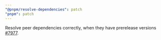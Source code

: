 ```yaml
---
"@pnpm/resolve-dependencies": patch
"pnpm": patch
---
```


Resolve peer dependencies correctly, when they have prerelease versions [#7977](https://github.com/pnpm/pnpm/issues/7977).
